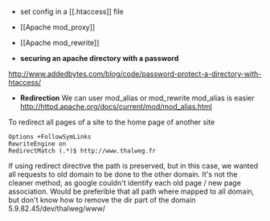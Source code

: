 * set config in a [[.htaccess]] file

* [[Apache mod_proxy]]
* [[Apache mod_rewrite]]  

* **securing an apache directory with a password**   

http://www.addedbytes.com/blog/code/password-protect-a-directory-with-htaccess/


* **Redirection**
We can user mod_alias or mod_rewrite 
mod_alias is easier 
http://httpd.apache.org/docs/current/mod/mod_alias.html

To redirect all pages of a site to the home page of another site
```
Options +FollowSymLinks
RewriteEngine on
RedirectMatch (.*)$ http://www.thalweg.fr
```
If using redirect directive the path is preserved, but in this case, we wanted all requests to old domain to be done to the other domain. 
It's not the cleaner method, as google couldn't identify each old page / new page association. 
Would be preferible that all path where mapped to all domain, but don't know how to remove the dir part of the domain
5.9.82.45/dev/thalweg/www/